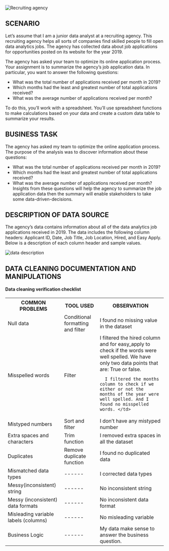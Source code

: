 ![Recruiting agency](https://github.com/aubin560/recruiting_agency_project/blob/main/Recruiting_Agency_Project%20(1).png)

## SCENARIO
Let’s assume that I am a junior data analyst at a recruiting agency. This recruiting agency helps all sorts of companies find skilled people to fill open data analytics jobs. The agency has collected data about job applications for opportunities posted on its website for the year 2019. 

The agency has asked your team to optimize its online application process. Your assignment is to summarize the agency’s job application data. In particular, you want to answer the following questions: 

- What was the total number of applications received per month in 2019?
-	Which months had the least and greatest number of total applications received? 
-	What was the average number of applications received per month?

To do this, you’ll work with a spreadsheet. You’ll use spreadsheet functions to make calculations based on your data and create a custom data table to summarize your results. 

## BUSINESS TASK
The agency has asked my team to optimize the online application process. The purpose of the analysis was to discover information about these questions:
-	What was the total number of applications received per month in 2019?
-	Which months had the least and greatest number of total applications received? 
-	What was the average number of applications received per month?
Insights from these questions will help the agency to summarize the job application data then the summary will enable stakeholders to take some data-driven-decisions. 

## DESCRIPTION OF DATA SOURCE
The agency’s data contains information about all of the data analytics job applications received in 2019. The data includes the following column headers: Applicant ID, Date, Job Title, Job Location, Hired, and Easy Apply. Below is a description of each column header and sample values.

![data description](https://github.com/aubin560/recruiting_agency_project/blob/main/data%20description.png)

## DATA CLEANING DOCUMENTATION AND MANIPULATIONS
#### Data cleaning verification checklist 

<table>
  <tr>
    <th>COMMON PROBLEMS</th>
    <th>TOOL USED</th>
    <th>OBSERVATION</th>
  </tr>
  <tr>
    <td>Null data</td>
    <td>Conditional formatting and filter</td>
    <td>I found no missing value in the dataset</td>
  </tr>
  <tr>
    <td>Misspelled words</td>
    <td>Filter</td>
    <td>
      I filtered the hired column and for easy_apply to check if the words were well spelled. We have only two data points that are: True or false. 

      I filtered the months column to check if we either or not the months of the year were well spelled. And I found no misspelled words. </td>
  </tr>
  <tr>
    <td>Mistyped numbers</td>
    <td>Sort and filter</td>
    <td>I don’t have any mistyped number </td>
  </tr>
  <tr>
    <td>Extra spaces and characters</td>
    <td>Trim function</td>
    <td>I removed extra spaces in all the dataset </td>
  </tr>
  <tr>
    <td>Duplicates</td>
    <td>Remove duplicate function</td>
    <td>I found no duplicated data </td>
  </tr>
  <tr>
    <td>Mismatched data types</td>
    <td>------</td>
    <td>I corrected data types</td>
  </tr>
  <tr>
    <td>Messy(inconsistent) string</td>
    <td>------</td>
    <td>No inconsistent string</td>
  </tr>
  
  <tr>
    <td>Messy (inconsistent) data formats</td>
    <td>------</td>
    <td>No inconsistent data format</td>
  </tr>
  
   <tr>
    <td>Misleading variable labels (columns)</td>
    <td>------</td>
    <td>No misleading variable </td>
  </tr>
  
  <tr>
    <td>Business Logic</td>
    <td>------</td>
    <td>My data make sense to answer the business question. </td>
  </tr>
</table>
